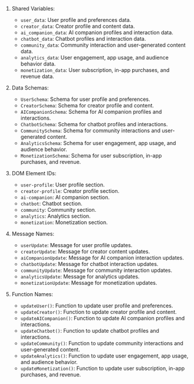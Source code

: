 1. Shared Variables:
   - `user_data`: User profile and preferences data.
   - `creator_data`: Creator profile and content data.
   - `ai_companion_data`: AI companion profiles and interaction data.
   - `chatbot_data`: Chatbot profiles and interaction data.
   - `community_data`: Community interaction and user-generated content data.
   - `analytics_data`: User engagement, app usage, and audience behavior data.
   - `monetization_data`: User subscription, in-app purchases, and revenue data.

2. Data Schemas:
   - `UserSchema`: Schema for user profile and preferences.
   - `CreatorSchema`: Schema for creator profile and content.
   - `AICompanionSchema`: Schema for AI companion profiles and interactions.
   - `ChatbotSchema`: Schema for chatbot profiles and interactions.
   - `CommunitySchema`: Schema for community interactions and user-generated content.
   - `AnalyticsSchema`: Schema for user engagement, app usage, and audience behavior.
   - `MonetizationSchema`: Schema for user subscription, in-app purchases, and revenue.

3. DOM Element IDs:
   - `user-profile`: User profile section.
   - `creator-profile`: Creator profile section.
   - `ai-companion`: AI companion section.
   - `chatbot`: Chatbot section.
   - `community`: Community section.
   - `analytics`: Analytics section.
   - `monetization`: Monetization section.

4. Message Names:
   - `userUpdate`: Message for user profile updates.
   - `creatorUpdate`: Message for creator content updates.
   - `aiCompanionUpdate`: Message for AI companion interaction updates.
   - `chatbotUpdate`: Message for chatbot interaction updates.
   - `communityUpdate`: Message for community interaction updates.
   - `analyticsUpdate`: Message for analytics updates.
   - `monetizationUpdate`: Message for monetization updates.

5. Function Names:
   - `updateUser()`: Function to update user profile and preferences.
   - `updateCreator()`: Function to update creator profile and content.
   - `updateAICompanion()`: Function to update AI companion profiles and interactions.
   - `updateChatbot()`: Function to update chatbot profiles and interactions.
   - `updateCommunity()`: Function to update community interactions and user-generated content.
   - `updateAnalytics()`: Function to update user engagement, app usage, and audience behavior.
   - `updateMonetization()`: Function to update user subscription, in-app purchases, and revenue.